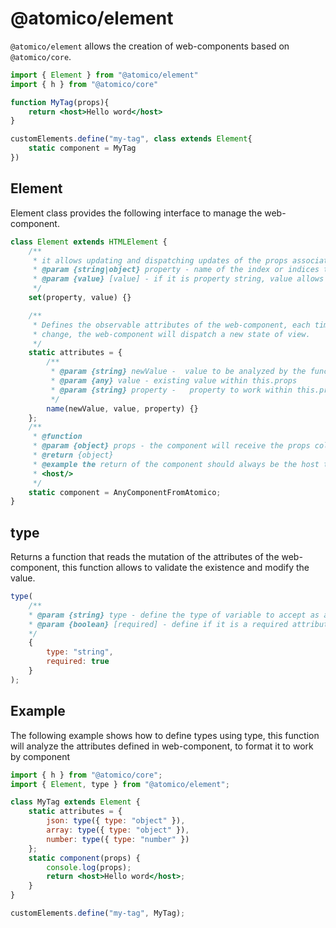 # @atomico/element

`@atomico/element` allows the creation of web-components based on `@atomico/core`.

```jsx
import { Element } from "@atomico/element"
import { h } from "@atomico/core"

function MyTag(props){
    return <host>Hello word</host>
}

customElements.define("my-tag", class extends Element{
    static component = MyTag
})
```

## Element

Element class provides the following interface to manage the web-component.

```js
class Element extends HTMLElement {
    /**
     * it allows updating and dispatching updates of the props associated with the web-component.
     * @param {string|object} property - name of the index or indices to be defined within this.props
     * @param {value} [value] - if it is property string, value allows to define the state of the index.
     */
    set(property, value) {}

    /**
     * Defines the observable attributes of the web-component, each time one of these attributes
     * change, the web-component will dispatch a new state of view.
     */
    static attributes = {
        /**
         * @param {string} newValue -  value to be analyzed by the function
         * @param {any} value - existing value within this.props
         * @param {string} property -   property to work within this.props
         */
        name(newValue, value, property) {}
    };
    /**
     * @function
     * @param {object} props - the component will receive the props collected by the web-component
     * @return {object}
     * @example the return of the component should always be the host tag
     * <host/>
     */
    static component = AnyComponentFromAtomico;
}
```

## type

Returns a function that reads the mutation of the attributes of the web-component, this function allows to validate the existence and modify the value.

```js
type(
    /**
    * @param {string} type - define the type of variable to accept as an attribute
    * @param {boolean} [required] - define if it is a required attribute
    */
    {
        type: "string",
        required: true
    }
);
```


## Example

The following example shows how to define types using type, this function will analyze the attributes defined in web-component, to format it to work by component

```jsx
import { h } from "@atomico/core";
import { Element, type } from "@atomico/element";

class MyTag extends Element {
    static attributes = {
        json: type({ type: "object" }),
        array: type({ type: "object" }),
        number: type({ type: "number" })
    };
    static component(props) {
        console.log(props);
        return <host>Hello word</host>;
    }
}

customElements.define("my-tag", MyTag);
```